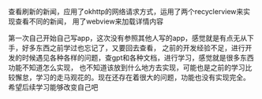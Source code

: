 
 查看刷新的新闻，应用了okhttp的网络请求方式，运用了两个recyclerview来实现查看不同的新闻， 用了webview来加载详情内容
 
 第一次自己开始自己写app，这次没有参照其他人写的app，感觉就是有点无从下手，好多东西之前学过也忘记了，又要回去查看，
 之前的开发经验不足，进行开发的时候遇见各种各样的问题，查gpt和各种文档，进行学习，感觉就是很多东西功能不知道怎么实现，
 也不知道该放到什么地方去实现，可能也是之前的学习比较懈怠，学习的走马观花的。现在还存在着很大的问题，功能也没有实现完全。
 希望后续学习能够改变自己吧
